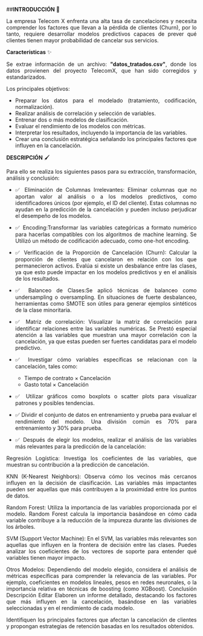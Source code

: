 ##**INTRODUCCIÓN** 🚀
<div align='justify'>
La empresa Telecom X enfrenta una alta tasa de cancelaciones y necesita comprender los factores que llevan a la pérdida de clientes (Churn), por lo tanto, requiere desarrollar modelos predictivos capaces de prever qué clientes tienen mayor probabilidad de cancelar sus servicios.

  
**Características** ✨

Se extrae información de un archivo: **"datos_tratados.csv"**, donde los datos provienen del proyecto TelecomX, que han sido corregidos y estandarizados.

Los principales objetivos:

* Preparar los datos para el modelado (tratamiento, codificación, normalización).
* Realizar análisis de correlación y selección de variables.
* Entrenar dos o más modelos de clasificación.
* Evaluar el rendimiento de los modelos con métricas.
* Interpretar los resultados, incluyendo la importancia de las variables.
* Crear una conclusión estratégica señalando los principales factores que influyen en la cancelación.

**DESCRIPCIÓN** 🖌️

Para ello se realiza los siguientes pasos para su extracción, transformación, análisis y conclusión:

* ✅ Eliminación de Columnas Irrelevantes: Eliminar columnas que no aportan valor al análisis o a los modelos predictivos, como identificadores únicos (por ejemplo, el ID del cliente). Estas columnas no ayudan en la predicción de la cancelación y pueden incluso perjudicar el desempeño de los modelos.
  
* ✅ Encoding:Transformar las variables categóricas a formato numérico para hacerlas compatibles con los algoritmos de machine learning. Se Utilizó un método de codificación adecuado, como one-hot encoding.
  
* ✅ Verificación de la Proporción de Cancelación (Churn): Calcular la proporción de clientes que cancelaron en relación con los que permanecieron activos. Evalúa si existe un desbalance entre las clases, ya que esto puede impactar en los modelos predictivos y en el análisis de los resultados.
  
* ✅ Balanceo de Clases:Se aplicó técnicas de balanceo como undersampling o oversampling. En situaciones de fuerte desbalanceo, herramientas como SMOTE son útiles para generar ejemplos sintéticos de la clase minoritaria.

* ✅ Matriz de correlación: Visualizar la matriz de correlación para identificar relaciones entre las variables numéricas. Se Prestó especial atención a las variables que muestran una mayor correlación con la cancelación, ya que estas pueden ser fuertes candidatas para el modelo predictivo.

* ✅ Investigar cómo variables específicas se relacionan con la cancelación, tales como:

    - Tiempo de contrato × Cancelación
    - Gasto total × Cancelación

* ✅ Utilizar gráficos como boxplots o scatter plots para visualizar patrones y posibles tendencias.

* ✅ Dividir el conjunto de datos en entrenamiento y prueba para evaluar el rendimiento del modelo. Una división común es 70% para entrenamiento y 30% para prueba.

* ✅ Después de elegir los modelos, realizar el análisis de las variables más relevantes para la predicción de la cancelación:

Regresión Logística: Investiga los coeficientes de las variables, que muestran su contribución a la predicción de cancelación.

KNN (K-Nearest Neighbors): Observa cómo los vecinos más cercanos influyen en la decisión de clasificación. Las variables más impactantes pueden ser aquellas que más contribuyen a la proximidad entre los puntos de datos.

Random Forest: Utiliza la importancia de las variables proporcionada por el modelo. Random Forest calcula la importancia basándose en cómo cada variable contribuye a la reducción de la impureza durante las divisiones de los árboles.

SVM (Support Vector Machine): En el SVM, las variables más relevantes son aquellas que influyen en la frontera de decisión entre las clases. Puedes analizar los coeficientes de los vectores de soporte para entender qué variables tienen mayor impacto.

Otros Modelos: Dependiendo del modelo elegido, considera el análisis de métricas específicas para comprender la relevancia de las variables. Por ejemplo, coeficientes en modelos lineales, pesos en redes neuronales, o la importancia relativa en técnicas de boosting (como XGBoost).
Conclusión
Descripción
Editar
Elaboren un informe detallado, destacando los factores que más influyen en la cancelación, basándose en las variables seleccionadas y en el rendimiento de cada modelo.

Identifiquen los principales factores que afectan la cancelación de clientes y propongan estrategias de retención basadas en los resultados obtenidos.
















